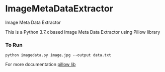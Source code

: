 # ImageMetaDataExtractor
Image Meta Data Extractor

This is a Python 3.7.x based 
Image Meta Data Extractor using 
Pillow library 

### To Run

``` python imagedata.py image.jpg --output data.txt ```


For more documentation [pillow lib](https://pillow.readthedocs.io/en/stable/)

